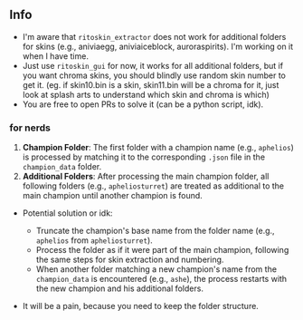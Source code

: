 ## Info
- I'm aware that `ritoskin_extractor` does not work for additional folders for skins (e.g., aniviaegg, aniviaiceblock, auroraspirits). I'm working on it when I have time.
- Just use `ritoskin_gui` for now, it works for all additional folders, but if you want chroma skins, you should blindly use random skin number to get it. (eg. if skin10.bin is a skin, skin11.bin will be a chroma for it, just look at splash arts to understand which skin and chroma is which)
- You are free to open PRs to solve it (can be a python script, idk).

### for nerds

1. **Champion Folder**: The first folder with a champion name (e.g., `aphelios`) is processed by matching it to the corresponding `.json` file in the `champion_data` folder.
2. **Additional Folders**: After processing the main champion folder, all following folders (e.g., `apheliosturret`) are treated as additional to the main champion until another champion is found. 
- Potential solution or idk:
   - Truncate the champion's base name from the folder name (e.g., `aphelios` from `apheliosturret`).
   - Process the folder as if it were part of the main champion, following the same steps for skin extraction and numbering.
   - When another folder matching a new champion's name from the `champion_data` is encountered (e.g., `ashe`), the process restarts with the new champion and his additional folders.

- It will be a pain, because you need to keep the folder structure.
